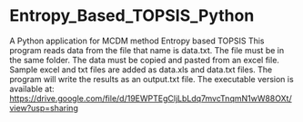 # Entropy_Based_TOPSIS_Python
A Python application  for MCDM method Entropy based TOPSIS
This program reads data from the file that name is data.txt. The file must be in the same folder.
The data must be copied and pasted from an excel file. 
Sample excel and txt files are added as data.xls and data.txt files.
The program will write the results as an output.txt file.
The executable version is available at: https://drive.google.com/file/d/19EWPTEgCljLbLdq7mvcTnqmN1wW88OXt/view?usp=sharing
